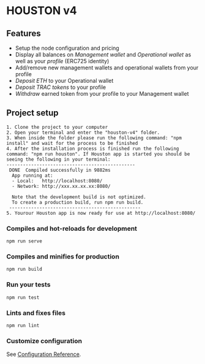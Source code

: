 # HOUSTON v4

## Features
- Setup the node configuration and pricing
- Display all balances on *Management wallet* and *Operational wallet* as well as your *profile* (ERC725 identity)
- Add/remove new management wallets and operational wallets from your profile
- *Deposit ETH* to your Operational wallet
- *Deposit TRAC tokens* to your profile
- *Withdraw* earned token from your profile to your Management wallet 

## Project setup
```
1. Clone the project to your computer
2. Open your terminal and enter the "houston-v4" folder.
3. When inside the folder please run the following command: "npm install" and wait for the process to be finished
4. After the installation process is finished run the following command: "npm run houston". If Houston app is started you should be seeing the following in your terminal: 
-----------------------------------------------
 DONE  Compiled successfully in 9882ms                                                                                                                                                                                                                       
  App running at:
  - Local:   http://localhost:8080/
  - Network: http://xxx.xx.xx.xx:8080/

  Note that the development build is not optimized.
  To create a production build, run npm run build.
 ------------------------------------------------
5. Yourour Houston app is now ready for use at http://localhost:8080/
```

### Compiles and hot-reloads for development
```
npm run serve
```

### Compiles and minifies for production
```
npm run build
```

### Run your tests
```
npm run test
```

### Lints and fixes files
```
npm run lint
```

### Customize configuration
See [Configuration Reference](https://cli.vuejs.org/config/).
